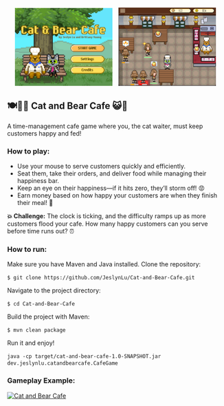 <p align="center">
  <img src="src/main/resources/images/gameIntro.png" alt="Game Intro" style="width: 45%; margin-right: 10px;">
  <img src="src/main/resources/images/gamePlay.png" alt="Game Play" style="width: 45%;">
</p>

## 🍽️🧑‍🍳 Cat and Bear Cafe 😺🐻
A time-management cafe game where you, the cat waiter, must keep customers happy and fed! 

### How to play:
- Use your mouse to serve customers quickly and efficiently.
- Seat them, take their orders, and deliver food while managing their happiness bar.
- Keep an eye on their happiness—if it hits zero, they’ll storm off! 😡
- Earn money based on how happy your customers are when they finish their meal! 💸

**💥 Challenge:**
The clock is ticking, and the difficulty ramps up as more customers flood your cafe. How many happy customers can you serve before time runs out? ⏰

### How to run:
Make sure you have Maven and Java installed. Clone the repository:
 ```
 $ git clone https://github.com/JeslynLu/Cat-and-Bear-Cafe.git
``` 
Navigate to the project directory:
``` 
$ cd Cat-and-Bear-Cafe
```
Build the project with Maven:
``` 
$ mvn clean package
``` 
Run it and enjoy!
``` 
java -cp target/cat-and-bear-cafe-1.0-SNAPSHOT.jar dev.jeslynlu.catandbearcafe.CafeGame
``` 
### Gameplay Example:
[![Cat and Bear Cafe](https://img.youtube.com/vi/EQ1OAXI9--8/0.jpg)](https://www.youtube.com/shorts/EQ1OAXI9--8)
